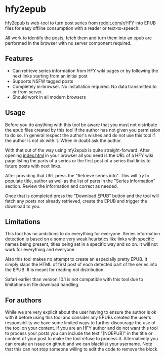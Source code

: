 # hfy2epub

hfy2epub is web-tool to turn post series from [reddit.com/r/HFY](https://www.reddit.com/r/HFY/) into EPUB files for easy offline consumption with a reader or text-to-speech.

All work to identify the posts, fetch them and turn them into an epub are performed in the browser with no server component required.

## Features
* Can retrieve series information from HFY wiki pages or by following the next links starting from an initial post
* Supports NSFW tagged posts
* Completely in-browser. No installation required. No data transmitted to or from server.
* Should work in all modern browsers

## Usage
Before you do anything with this tool be aware that you must not distribute the epub files created by this tool if the author has not given you permission to do so. In general respect the author's wishes and do not use this tool if the author is not ok with it. When in doubt ask the author.

With that out of the way using hfy2epub is quite straight-forward. After opening [index.html](https://hacst.net/hfy2epub/index.html) in your browser all you need is the URL of a HFY wiki page listing the parts of a series or the first post of a series that links to future posts with next links.

After providing that URL press the "Retrieve series info". This will try to populate title, author as well as the list of parts in the "Series information" section. Review the information and correct as needed.

Once that is completed press the "Download EPUB" button and the tool will fetch any posts not already retrieved, create the EPUB and trigger the download to you. 

## Limitations
This tool has no ambitions to do everything for everyone. Series information detection is based on a some very weak heuristics like links with specific names being present, titles being set in a specific way and so on. It will not work for everything and everyone.

Also this tool makes no attempt to create an especially pretty EPUB. It simply slaps the HTML of first post of each detected part of the series into the EPUB. It is meant for reading not distribution.

Safari earlier than version 10.1 is not compatible with this tool due to limitations in file download handling.

## For authors
While we are very explicit about the user having to ensure the author is ok with it before using this tool and consider any EPUBs created the user's responsibility we have some limited ways to further discourage the use of the tool on your content. If you are an HFY author and do not want this tool to process your posts you can include the text "[NOEPUB]" in the title or content of your post to make the tool refuse to process it. Alternatively you can create an issue on github and we can blacklist your username. Note that this can not stop someone willing to edit the code to remove the block.

